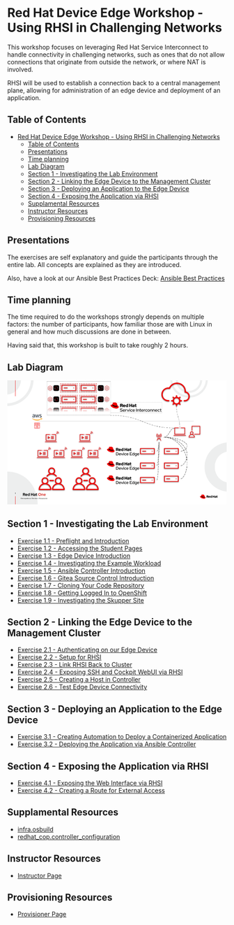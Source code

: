 # Red Hat Device Edge Workshop - Using RHSI in Challenging Networks

This workshop focuses on leveraging Red Hat Service Interconnect to handle connectivity in challenging networks, such as ones that do not allow connections that originate from outside the network, or where NAT is involved.

RHSI will be used to establish a connection back to a central management plane, allowing for administration of an edge device and deployment of an application.

## Table of Contents

- [Red Hat Device Edge Workshop - Using RHSI in Challenging Networks](#red-hat-device-edge-workshop---using-rhsi-in-challenging-networks)
  - [Table of Contents](#table-of-contents)
  - [Presentations](#presentations)
  - [Time planning](#time-planning)
  - [Lab Diagram](#lab-diagram)
  - [Section 1 - Investigating the Lab Environment](#section-1---investigating-the-lab-environment)
  - [Section 2 - Linking the Edge Device to the Management Cluster](#section-2---linking-the-edge-device-to-the-management-cluster)
  - [Section 3 - Deploying an Application to the Edge Device](#section-3---deploying-an-application-to-the-edge-device)
  - [Section 4 - Exposing the Application via RHSI](#section-4---exposing-the-application-via-rhsi)
  - [Supplamental Resources](#supplamental-resources)
  - [Instructor Resources](#instructor-resources)
  - [Provisioning Resources](#provisioning-resources)

## Presentations

The exercises are self explanatory and guide the participants through the entire lab. All concepts are explained as they are introduced.

Also, have a look at our Ansible Best Practices Deck:
[Ansible Best Practices](../../decks/ansible_best_practices.pdf)

## Time planning

The time required to do the workshops strongly depends on multiple factors: the number of participants, how familiar those are with Linux in general and how much discussions are done in between.

Having said that, this workshop is built to take roughly 2 hours.

## Lab Diagram

![Lab Diagram](images/architecture.png)

## Section 1 - Investigating the Lab Environment

* [Exercise 1.1 - Preflight and Introduction](1.1-preflight)
* [Exercise 1.2 - Accessing the Student Pages](1.2-student-pages)
* [Exercise 1.3 - Edge Device Introduction](1.3-edge-device-intro)
* [Exercise 1.4 - Investigating the Example Workload](1.4-application-intro)
* [Exercise 1.5 - Ansible Controller Introduction](1.5-controller-intro)
* [Exercise 1.6 - Gitea Source Control Introduction](1.6-gitea-intro)
* [Exercise 1.7 - Cloning Your Code Repository](1.7-coding-intro)
* [Exercise 1.8 - Getting Logged In to OpenShift](1.8-ocp-login)
* [Exercise 1.9 - Investigating the Skupper Site](1.9-rhsi-intro)

## Section 2 - Linking the Edge Device to the Management Cluster
* [Exercise 2.1 - Authenticating on our Edge Device](2.1-oc-auth)
* [Exercise 2.2 - Setup for RHSI](2.2-setup-for-rhsi)
* [Exercise 2.3 - Link RHSI Back to Cluster](2.3-link-rhsi)
* [Exercise 2.4 - Exposing SSH and Cockpit WebUI via RHSI](2.4-expose-ssh-cockpit)
* [Exercise 2.5 - Creating a Host in Controller](2.5-controller-host)
* [Exercise 2.6 - Test Edge Device Connectivity](2.6-test-connectivity)

## Section 3 - Deploying an Application to the Edge Device
* [Exercise 3.1 - Creating Automation to Deploy a Containerized Application](3.1-containerized-app-automation)
* [Exercise 3.2 - Deploying the Application via Ansible Controller](3.2-deploying-the-app)

## Section 4 - Exposing the Application via RHSI
* [Exercise 4.1 - Exposing the Web Interface via RHSI](4.1-expose-app-webui)
* [Exercise 4.2 - Creating a Route for External Access](4.2-create-route-for-app-webui)

## Supplamental Resources
* [infra.osbuild](https://github.com/redhat-cop/infra.osbuild)
* [redhat_cop.controller_configuration](https://github.com/redhat-cop/controller_configuration)

## Instructor Resources
* [Instructor Page](instructor)

## Provisioning Resources
* [Provisioner Page](provisioner)